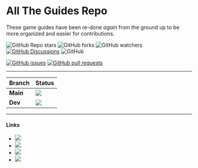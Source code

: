 # All The Guides Repo

These game guides have been re-done _again_ from the ground up to be more organized and easier for contributions.

 ![GitHub Repo stars](https://img.shields.io/github/stars/segg21/alltheguides?style=flat-square) ![GitHub forks](https://img.shields.io/github/forks/segg21/alltheguides?style=flat-square) ![GitHub watchers](https://img.shields.io/github/watchers/segg21/alltheguides?style=flat-square) [![GitHub Discussions](https://img.shields.io/github/discussions/segg21/alltheguides?style=flat-square)](https://github.com/segg21/alltheguides/discussions) ![GitHub](https://img.shields.io/github/license/segg21/alltheguides?style=flat-square)

[![GitHub issues](https://img.shields.io/github/issues/segg21/alltheguides?style=flat-square)](https://github.com/segg21/alltheguides/issues) [![GitHub pull requests](https://img.shields.io/github/issues-pr/segg21/alltheguides?style=flat-square)](https://github.com/segg21/alltheguides/pulls)

---

| Branch | Status |
| --- | --- |
| **Main** | [![](https://img.shields.io/github/actions/workflow/status/segg21/alltheguides/ci.yml?style=flat-square&label=Main)](https://github.com/segg21/alltheguides/actions/workflows/ci.yml)
| **Dev** | [![](https://img.shields.io/github/actions/workflow/status/segg21/alltheguides/di.yml?style=flat-square&label=Dev)](https://github.com/segg21/alltheguides/actions/workflows/di.yml)


---

#### Links

- [![](https://img.shields.io/badge/All%20The%20Guides-Website-orange?style=flat-square)
](https://alltheguides.pages.dev)
- [![](https://img.shields.io/badge/All%20The%20Guides-Contribute-purple?style=flat-square)
](https://alltheguides.pages.dev/guides/contributing/)
- [![](https://img.shields.io/badge/All%20The%20Mods-Github-white?style=flat-square)
](https://github.com/AllTheMods)
- [![](https://img.shields.io/discord/254530689225981953?label=Discord&color=5865F2&style=flat-square)](https://discord.com/invite/allthemods)
